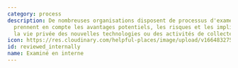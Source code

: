 ```yaml
---
category: process
description: De nombreuses organisations disposent de processus d'examen interne qui
  prennent en compte les avantages potentiels, les risques et les implications pour
  la vie privée des nouvelles technologies ou des activités de collecte de données.
icon: https://res.cloudinary.com/helpful-places/image/upload/v1664832753/dtpr-icons/process/rdua_vubhkl.svg
id: reviewed_internally
name: Examiné en interne
---
```

